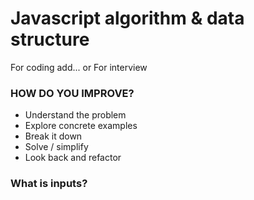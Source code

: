 # Javascript algorithm & data structure

For coding add... or For interview

### HOW DO YOU IMPROVE?

* Understand the problem
* Explore concrete examples
* Break it down
* Solve / simplify
* Look back and refactor

### What is inputs?



